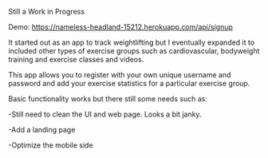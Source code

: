 Still a Work in Progress

Demo: https://nameless-headland-15212.herokuapp.com/api/signup

It started out as an app to track weightlifting but I eventually expanded it to included other types of exercise groups such as cardiovascular, bodyweight training and exercise classes and videos. 

This app allows you to register with your own unique username and password and add your exercise statistics for a particular exercise group.

Basic functionality works but there still some needs such as:

-Still need to clean the UI and web page. Looks a bit janky.

-Add a landing page

-Optimize the mobile side
